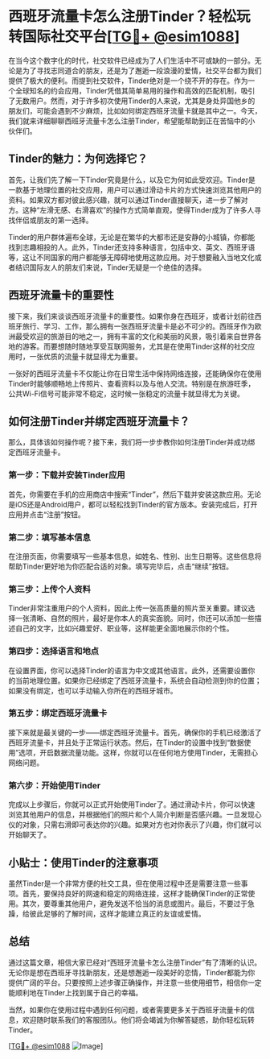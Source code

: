 # 西班牙流量卡怎么注册Tinder？轻松玩转国际社交平台[[TG💪+ @esim1088](https://t.me/s/esim1088)]

在当今这个数字化的时代，社交软件已经成为了人们生活中不可或缺的一部分。无论是为了寻找志同道合的朋友，还是为了邂逅一段浪漫的爱情，社交平台都为我们提供了极大的便利。而提到社交软件，Tinder绝对是一个绕不开的存在。作为一个全球知名的约会应用，Tinder凭借其简单易用的操作和高效的匹配机制，吸引了无数用户。然而，对于许多初次使用Tinder的人来说，尤其是身处异国他乡的朋友们，可能会遇到不少麻烦，比如如何绑定西班牙流量卡就是其中之一。今天，我们就来详细聊聊西班牙流量卡怎么注册Tinder，希望能帮助到正在苦恼中的小伙伴们。

## Tinder的魅力：为何选择它？

首先，让我们先了解一下Tinder究竟是什么，以及它为何如此受欢迎。Tinder是一款基于地理位置的社交应用，用户可以通过滑动卡片的方式快速浏览其他用户的资料。如果双方都对彼此感兴趣，就可以通过Tinder直接聊天，进一步了解对方。这种“左滑无感、右滑喜欢”的操作方式简单直观，使得Tinder成为了许多人寻找伴侣或朋友的第一选择。

Tinder的用户群体遍布全球，无论是在繁华的大都市还是安静的小城镇，你都能找到志趣相投的人。此外，Tinder还支持多种语言，包括中文、英文、西班牙语等，这让不同国家的用户都能够无障碍地使用这款应用。对于想要融入当地文化或者结识国际友人的朋友们来说，Tinder无疑是一个绝佳的选择。

## 西班牙流量卡的重要性

接下来，我们来谈谈西班牙流量卡的重要性。如果你身在西班牙，或者计划前往西班牙旅行、学习、工作，那么拥有一张西班牙流量卡是必不可少的。西班牙作为欧洲最受欢迎的旅游目的地之一，拥有丰富的文化和美丽的风景，吸引着来自世界各地的游客。而要想随时随地享受互联网服务，尤其是在使用Tinder这样的社交应用时，一张优质的流量卡就显得尤为重要。

一张好的西班牙流量卡不仅能让你在日常生活中保持网络连接，还能确保你在使用Tinder时能够顺畅地上传照片、查看资料以及与他人交流。特别是在旅游旺季，公共Wi-Fi信号可能非常不稳定，这时候一张稳定的流量卡就显得尤为关键。

## 如何注册Tinder并绑定西班牙流量卡？

那么，具体该如何操作呢？接下来，我们将一步步教你如何注册Tinder并成功绑定西班牙流量卡。

### 第一步：下载并安装Tinder应用

首先，你需要在手机的应用商店中搜索“Tinder”，然后下载并安装这款应用。无论是iOS还是Android用户，都可以轻松找到Tinder的官方版本。安装完成后，打开应用并点击“注册”按钮。

### 第二步：填写基本信息

在注册页面，你需要填写一些基本信息，如姓名、性别、出生日期等。这些信息将帮助Tinder更好地为你匹配合适的对象。填写完毕后，点击“继续”按钮。

### 第三步：上传个人资料

Tinder非常注重用户的个人资料，因此上传一张高质量的照片至关重要。建议选择一张清晰、自然的照片，最好是你本人的真实面貌。同时，你还可以添加一些描述自己的文字，比如兴趣爱好、职业等，这样能更全面地展示你的个性。

### 第四步：选择语言和地点

在设置界面，你可以选择Tinder的语言为中文或其他语言。此外，还需要设置你的当前地理位置。如果你已经绑定了西班牙流量卡，系统会自动检测到你的位置；如果没有绑定，也可以手动输入你所在的西班牙城市。

### 第五步：绑定西班牙流量卡

接下来就是最关键的一步——绑定西班牙流量卡。首先，确保你的手机已经激活了西班牙流量卡，并且处于正常运行状态。然后，在Tinder的设置中找到“数据使用”选项，开启数据流量功能。这样，你就可以在任何地方使用Tinder，无需担心网络问题。

### 第六步：开始使用Tinder

完成以上步骤后，你就可以正式开始使用Tinder了。通过滑动卡片，你可以快速浏览其他用户的信息，并根据他们的照片和个人简介判断是否感兴趣。一旦发现心仪的对象，只需右滑即可表达你的兴趣。如果对方也对你表示了兴趣，你们就可以开始聊天了。

## 小贴士：使用Tinder的注意事项

虽然Tinder是一个非常方便的社交工具，但在使用过程中还是需要注意一些事项。首先，要保持良好的网速和稳定的网络连接，这样才能确保Tinder的正常使用。其次，要尊重其他用户，避免发送不恰当的消息或图片。最后，不要过于急躁，给彼此足够的了解时间，这样才能建立真正的友谊或爱情。

## 总结

通过这篇文章，相信大家已经对“西班牙流量卡怎么注册Tinder”有了清晰的认识。无论你是想在西班牙寻找新朋友，还是想邂逅一段美好的恋情，Tinder都能为你提供广阔的平台。只要按照上述步骤正确操作，并注意一些使用细节，相信你一定能顺利地在Tinder上找到属于自己的幸福。

当然，如果你在使用过程中遇到任何问题，或者需要更多关于西班牙流量卡的信息，欢迎随时联系我们的客服团队。他们将会竭诚为你解答疑惑，助你轻松玩转Tinder。

[[TG💪+ @esim1088](https://t.me/s/esim1088) ![Image](https://i.postimg.cc/4NQfJmqS/Snipaste-2025-05-13-00-14-12.png)]